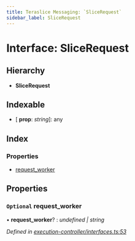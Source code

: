 ```yaml
---
title: Teraslice Messaging: `SliceRequest`
sidebar_label: SliceRequest
---
```


# Interface: SliceRequest

## Hierarchy

* **SliceRequest**

## Indexable

* \[ **prop**: *string*\]: any

## Index

### Properties

* [request_worker](slicerequest.md#optional-request_worker)

## Properties

### `Optional` request_worker

• **request_worker**? : *undefined | string*

*Defined in [execution-controller/interfaces.ts:53](https://github.com/terascope/teraslice/blob/0ae31df4/packages/teraslice-messaging/src/execution-controller/interfaces.ts#L53)*
